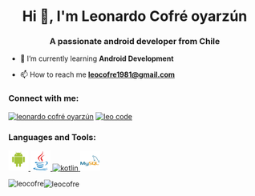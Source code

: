 <h1 align="center">Hi 👋, I'm Leonardo Cofré oyarzún</h1>
<h3 align="center">A passionate android developer from Chile</h3>



- 🌱 I’m currently learning **Android Development**

- 📫 How to reach me **leocofre1981@gmail.com**

<h3 align="left">Connect with me:</h3>
<p align="left">
<a href="https://linkedin.com/in/leonardo cofré oyarzún" target="blank"><img align="center" src="https://raw.githubusercontent.com/rahuldkjain/github-profile-readme-generator/master/src/images/icons/Social/linked-in-alt.svg" alt="leonardo cofré oyarzún" height="30" width="40" /></a>
<a href="https://fb.com/leo code" target="blank"><img align="center" src="https://raw.githubusercontent.com/rahuldkjain/github-profile-readme-generator/master/src/images/icons/Social/facebook.svg" alt="leo code" height="30" width="40" /></a>
</p>

<h3 align="left">Languages and Tools:</h3>
<p align="left"> <a href="https://developer.android.com" target="_blank" rel="noreferrer"> <img src="https://raw.githubusercontent.com/devicons/devicon/master/icons/android/android-original-wordmark.svg" alt="android" width="40" height="40"/> </a> <a href="https://www.java.com" target="_blank" rel="noreferrer"> <img src="https://raw.githubusercontent.com/devicons/devicon/master/icons/java/java-original.svg" alt="java" width="40" height="40"/> </a> <a href="https://kotlinlang.org" target="_blank" rel="noreferrer"> <img src="https://www.vectorlogo.zone/logos/kotlinlang/kotlinlang-icon.svg" alt="kotlin" width="40" height="40"/> </a> <a href="https://www.mysql.com/" target="_blank" rel="noreferrer"> <img src="https://raw.githubusercontent.com/devicons/devicon/master/icons/mysql/mysql-original-wordmark.svg" alt="mysql" width="40" height="40"/> </a> </p>

<p><img align="left" src="https://github-readme-stats.vercel.app/api/top-langs?username=leocofre&show_icons=true&locale=en&layout=compact" alt="leocofre" /></p>



<p><img align="center" src="https://github-readme-streak-stats.herokuapp.com/?user=leocofre&" alt="leocofre" /></p>

